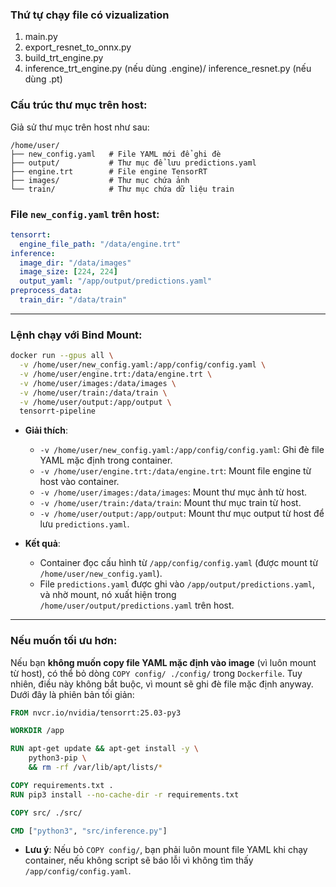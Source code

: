 ### Thứ tự chạy file có vizualization

1. main.py
2. export_resnet_to_onnx.py
3. build_trt_engine.py
4. inference_trt_engine.py (nếu dùng .engine)/ inference_resnet.py (nếu dùng .pt)



### Cấu trúc thư mục trên host:
Giả sử thư mục trên host như sau:
```
/home/user/
├── new_config.yaml   # File YAML mới để ghi đè
├── output/           # Thư mục để lưu predictions.yaml
├── engine.trt        # File engine TensorRT
├── images/           # Thư mục chứa ảnh
└── train/            # Thư mục chứa dữ liệu train
```

### File `new_config.yaml` trên host:
```yaml
tensorrt:
  engine_file_path: "/data/engine.trt"
inference:
  image_dir: "/data/images"
  image_size: [224, 224]
  output_yaml: "/app/output/predictions.yaml"
preprocess_data:
  train_dir: "/data/train"
```

---

### Lệnh chạy với Bind Mount:
```bash
docker run --gpus all \
  -v /home/user/new_config.yaml:/app/config/config.yaml \
  -v /home/user/engine.trt:/data/engine.trt \
  -v /home/user/images:/data/images \
  -v /home/user/train:/data/train \
  -v /home/user/output:/app/output \
  tensorrt-pipeline
```

- **Giải thích**:
  - `-v /home/user/new_config.yaml:/app/config/config.yaml`: Ghi đè file YAML mặc định trong container.
  - `-v /home/user/engine.trt:/data/engine.trt`: Mount file engine từ host vào container.
  - `-v /home/user/images:/data/images`: Mount thư mục ảnh từ host.
  - `-v /home/user/train:/data/train`: Mount thư mục train từ host.
  - `-v /home/user/output:/app/output`: Mount thư mục output từ host để lưu `predictions.yaml`.

- **Kết quả**:
  - Container đọc cấu hình từ `/app/config/config.yaml` (được mount từ `/home/user/new_config.yaml`).
  - File `predictions.yaml` được ghi vào `/app/output/predictions.yaml`, và nhờ mount, nó xuất hiện trong `/home/user/output/predictions.yaml` trên host.

---

### Nếu muốn tối ưu hơn:
Nếu bạn **không muốn copy file YAML mặc định vào image** (vì luôn mount từ host), có thể bỏ dòng `COPY config/ ./config/` trong `Dockerfile`. Tuy nhiên, điều này không bắt buộc, vì mount sẽ ghi đè file mặc định anyway. Dưới đây là phiên bản tối giản:

```dockerfile
FROM nvcr.io/nvidia/tensorrt:25.03-py3

WORKDIR /app

RUN apt-get update && apt-get install -y \
    python3-pip \
    && rm -rf /var/lib/apt/lists/*

COPY requirements.txt .
RUN pip3 install --no-cache-dir -r requirements.txt

COPY src/ ./src/

CMD ["python3", "src/inference.py"]
```

- **Lưu ý**: Nếu bỏ `COPY config/`, bạn phải luôn mount file YAML khi chạy container, nếu không script sẽ báo lỗi vì không tìm thấy `/app/config/config.yaml`.
